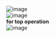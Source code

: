 ![image](https://user-images.githubusercontent.com/83713146/134626254-1c007970-87c3-41f3-aed7-e891d43363b8.png)
<br>
![image](https://user-images.githubusercontent.com/83713146/134626582-d1a84a17-38a3-495e-8d04-b92e900fb3ce.png)
<br>
**for top operation**
<br>
![image](https://user-images.githubusercontent.com/83713146/134626762-141dd193-214e-4016-addf-24594ef66f68.png)
